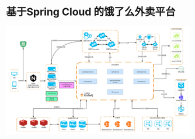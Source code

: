 # 基于Spring Cloud 的饿了么外卖平台

![sp](https://raw.githubusercontent.com/davidwushi1145/photo2/main/sp.jpg)